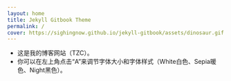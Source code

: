 ```yaml
---
layout: home
title: Jekyll Gitbook Theme
permalink: /
cover: https://sighingnow.github.io/jekyll-gitbook/assets/dinosaur.gif #导入动画
---
```

- 这是我的博客网站（TZC）。
- 你可以在左上角点击“A”来调节字体大小和字体样式（White白色、Sepia暖色、Night黑色）。
